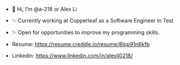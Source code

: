 - 👋 Hi, I’m @a-218 or Alex Li

- ✨ Currently working at Copperleaf as a Software Engineer In Test
  
- ✨ Open for opportunities to improve my programming skills. 

- Resume: https://resume.creddle.io/resume/8lpp91n6kfb

- Linkedin: https://www.linkedin.com/in/alexli0218/


<!---
a-218/a-218 is a ✨ special ✨ repository because its `README.md` (this file) appears on your GitHub profile.
You can click the Preview link to take a look at your changes.
--->
